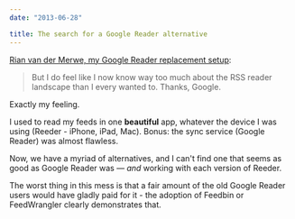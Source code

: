 ```yaml
---
date: "2013-06-28"

title: The search for a Google Reader alternative
---
```


[Rian van der Merwe, my Google Reader replacement setup](http://www.elezea.com/2013/06/google-reader-replacement/):

> But I do feel like I now know way too much about the RSS reader landscape than I every wanted to. Thanks, Google.

Exactly my feeling.

I used to read my feeds in one **beautiful** app, whatever the device I was using (Reeder - iPhone, iPad, Mac). Bonus: the sync service (Google Reader) was almost flawless.

Now, we have a myriad of alternatives, and I can't find one that seems as good as Google Reader was — _and_ working with each version of Reeder.

The worst thing in this mess is that a fair amount of the old Google Reader users would have gladly paid for it - the adoption of Feedbin or FeedWrangler clearly demonstrates that.

